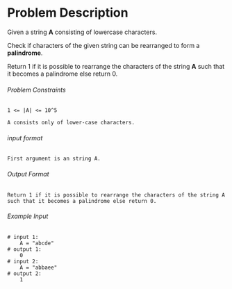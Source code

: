 # Problem Description

Given a string **A** consisting of lowercase characters.

Check if characters of the given string can be rearranged to form a **palindrome**.

Return 1 if it is possible to rearrange the characters of the string **A** such that it becomes a palindrome else return 0.

###### Problem Constraints

```
1 <= |A| <= 10^5

A consists only of lower-case characters.
```

###### input format

``` 
First argument is an string A.
```

###### Output Format

```
Return 1 if it is possible to rearrange the characters of the string A such that it becomes a palindrome else return 0.
```

###### Example Input

```
# input 1: 
    A = "abcde"
# output 1: 
    0
# input 2: 
    A = "abbaee"
# output 2: 
    1
```
